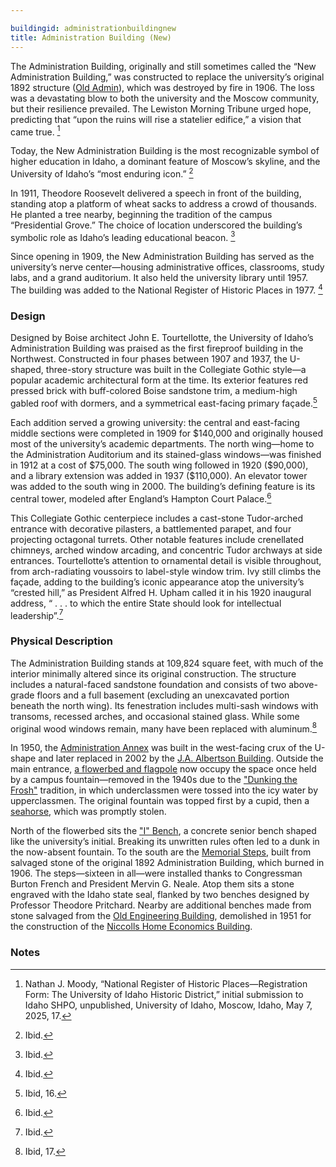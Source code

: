 ```yaml
---

buildingid: administrationbuildingnew
title: Administration Building (New)
---  
```


The Administration Building, originally and still sometimes called the “New Administration Building,” was constructed to replace the university’s original 1892 structure ([Old Admin](/digital/campus/buildings/administrationbuildingold)), which was destroyed by fire in 1906. The loss was a devastating blow to both the university and the Moscow community, but their resilience prevailed. The Lewiston Morning Tribune urged hope, predicting that “upon the ruins will rise a statelier edifice,” a vision that came true. [^1]  

Today, the New Administration Building is the most recognizable symbol of higher education in Idaho, a dominant feature of Moscow’s skyline, and the University of Idaho’s “most enduring icon.” [^2]

In 1911, Theodore Roosevelt delivered a speech in front of the building, standing atop a platform of wheat sacks to address a crowd of thousands. He planted a tree nearby, beginning the tradition of the campus “Presidential Grove.” The choice of location underscored the building’s symbolic role as Idaho’s leading educational beacon. [^3]

Since opening in 1909, the New Administration Building has served as the university’s nerve center—housing administrative offices, classrooms, study labs, and a grand auditorium. It also held the university library until 1957. The building was added to the National Register of Historic Places in 1977. [^4]


### Design
Designed by Boise architect John E. Tourtellotte, the University of Idaho’s Administration Building was praised as the first fireproof building in the Northwest. Constructed in four phases between 1907 and 1937, the U-shaped, three-story structure was built in the Collegiate Gothic style—a popular academic architectural form at the time. Its exterior features red pressed brick with buff-colored Boise sandstone trim, a medium-high gabled roof with dormers, and a symmetrical east-facing primary façade.[^5]  

Each addition served a growing university: the central and east-facing middle sections were completed in 1909 for \$140,000 and originally housed most of the university’s academic departments. The north wing—home to the Administration Auditorium and its stained-glass windows—was finished in 1912 at a cost of \$75,000. The south wing followed in 1920 (\$90,000), and a library extension was added in 1937 (\$110,000). An elevator tower was added to the south wing in 2000.
The building’s defining feature is its central tower, modeled after England’s Hampton Court Palace.[^6]  

 This Collegiate Gothic centerpiece includes a cast-stone Tudor-arched entrance with decorative pilasters, a battlemented parapet, and four projecting octagonal turrets. Other notable features include crenellated chimneys, arched window arcading, and concentric Tudor archways at side entrances. Tourtellotte’s attention to ornamental detail is visible throughout, from arch-radiating voussoirs to label-style window trim. Ivy still climbs the façade, adding to the building’s iconic appearance atop the university’s “crested hill,” as President Alfred H. Upham called it in his 1920 inaugural address, “ . . . to which the entire State should look for intellectual leadership”.[^7]

### Physical Description
The Administration Building stands at 109,824 square feet, with much of the interior minimally altered since its original construction. The structure includes a natural-faced sandstone foundation and consists of two above-grade floors and a full basement (excluding an unexcavated portion beneath the north wing). Its fenestration includes multi-sash windows with transoms, recessed arches, and occasional stained glass. While some original wood windows remain, many have been replaced with aluminum.[^8]

In 1950, the [Administration Annex](/digital/campus/items/campus02304) was built in the west-facing crux of the U-shape and later replaced in 2002 by the [J.A. Albertson Building](/digital/campus/buildings/albertsonbuilding). Outside the main entrance, [a flowerbed and flagpole](/digital/campus/items/campus02182)  now occupy the space once held by a campus fountain—removed in the 1940s due to the ["Dunking the Frosh"](/digital/campus/items/campus00161) tradition, in which underclassmen were tossed into the icy water by upperclassmen. The original fountain was topped first by a cupid, then a [seahorse](digital/campus/items/campus00162), which was promptly stolen.  

North of the flowerbed sits the  ["I" Bench](/digital/campus/items/campus00022), a concrete senior bench shaped like the university’s initial. Breaking its unwritten rules often led to a dunk in the now-absent fountain. To the south are the [Memorial Steps](/digital/campus/items/campus03039), built from salvaged stone of the original 1892 Administration Building, which burned in 1906. The steps—sixteen in all—were installed thanks to Congressman Burton French and President Mervin G. Neale. Atop them sits a stone engraved with the Idaho state seal, flanked by two benches designed by Professor Theodore Pritchard. Nearby are additional benches made from stone salvaged from the [Old Engineering Building](/digital/campus/buildings/engineeringbuildingold), demolished in 1951 for the construction of the [Niccolls Home Economics Building](/digital/campus/buildings/niccollshomeeconomicsbuilding).



[def]: /digital/campus/buildings/albertsonbuilding

### Notes 
[^1]:  Nathan J. Moody, “National Register of Historic Places—Registration Form: The University of Idaho Historic District,” initial submission to Idaho SHPO, unpublished, University of Idaho, Moscow, Idaho, May 7, 2025, 17.  
[^2]: Ibid.  
[^3]: Ibid.   
[^4]: Ibid.    
[^5]: Ibid, 16.  
[^6]: Ibid.   
[^7]: Ibid.   
[^8]: Ibid, 17.  